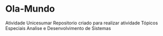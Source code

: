 # Ola-Mundo
Atividade Unicesumar
Repositorio criado
para realizar atividade
Tópicos Especiais
Analise e Desenvolvimento de Sistemas
